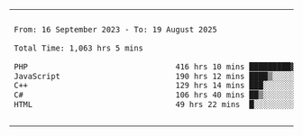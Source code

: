 

<table border="0">
 <tr>
  <td>
  
 
 <!--START_SECTION:waka-->

```txt
From: 16 September 2023 - To: 19 August 2025

Total Time: 1,063 hrs 5 mins

PHP                                416 hrs 10 mins █████████▓░░░░░░░░░░░░░░░   38.72 %
JavaScript                         190 hrs 12 mins ████▒░░░░░░░░░░░░░░░░░░░░   17.70 %
C++                                129 hrs 14 mins ███░░░░░░░░░░░░░░░░░░░░░░   12.03 %
C#                                 106 hrs 40 mins ██▒░░░░░░░░░░░░░░░░░░░░░░   09.93 %
HTML                               49 hrs 22 mins  █░░░░░░░░░░░░░░░░░░░░░░░░   04.59 %
```

<!--END_SECTION:waka-->
  </td>
    <td>
   <div align="start">
        <a href="https://open.spotify.com/user/dxso20he52f5d4ti73duavf95">
        <img width="200px" src="https://spotify-github-profile.kittinanx.com/api/view.svg?uid=dxso20he52f5d4ti73duavf95&cover_image=true&theme=default&show_offline=false&background_color=121212&interchange=false" alt="Spotify Now Playing">
    </a>
</div> 

  </td>
 </tr>

</table>

